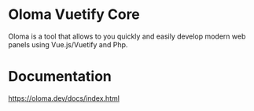 
# Oloma Vuetify Core

Oloma is a tool that allows to you quickly and easily develop modern web panels using Vue.js/Vuetify and Php.

# Documentation

<a href="https://tr.oloma.dev/docs/index.html">https://oloma.dev/docs/index.html</a>
